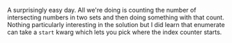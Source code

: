 A surprisingly easy day. All we're doing is counting the number of intersecting numbers in two sets and then doing something with that count. Nothing particularly interesting in the solution but I did learn that enumerate can take a `start` kwarg which lets you pick where the index counter starts.